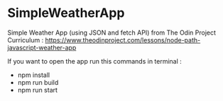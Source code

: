 # SimpleWeatherApp
Simple Weather App (using JSON and fetch API) from The Odin Project Curriculum : https://www.theodinproject.com/lessons/node-path-javascript-weather-app

If you want to open the app run this commands in terminal : 

* npm install 
* npm run build
* npm run start
